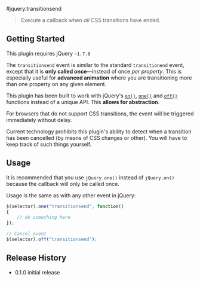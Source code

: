 #jquery.transitionsend

> Execute a callback when *all* CSS transitions have ended.

## Getting Started

This plugin requires jQuery `~1.7.0`

The `transitionsend` event is similar to the standard `transitionend` event, except that it is **only called once**—instead of once *per property*. This is especially useful for **advanced animation** where you are transitioning more than one property on any given element.

This plugin has been built to work with jQuery's [`on()`](http://api.jquery.com/on/), [`one()`](http://api.jquery.com/one/) and [`off()`](http://api.jquery.com/off/) functions instead of
a unique API. This **allows for abstraction**.

For browsers that do not support CSS transitions, the event will be triggered immediately without delay.

Current technology prohibits this plugin's ability to detect when a transition has been cancelled (by means of CSS changes or other). You will have to keep track of such things yourself.

## Usage
It is recommended that you use `jQuery.one()` instead of `jQuery.on()` because the callback will only be
called once.

Usage is the same as with any other event in jQuery:
```js
$(selector).one("transitionsend", function()
{
	// do something here
});

// Cancel event
$(selector).off("transitionsend");
```

## Release History
* 0.1.0 initial release
